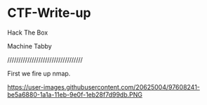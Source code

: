 # CTF-Write-up

Hack The Box

Machine Tabby

//////////////////////////////////

First we fire up nmap.


https://user-images.githubusercontent.com/20625004/97608241-be5a6880-1a1a-11eb-9e0f-1eb28f7d99db.PNG
